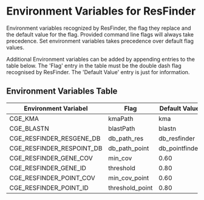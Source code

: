 # Environment Variables for ResFinder

Environment variables recognized by ResFinder, the flag they replace and the default value for the flag. Provided command line flags will always take precedence. Set environment variables takes precedence over default flag values.

Additional Environment variables can be added by appending entries to the table below. The 'Flag' entry in the table must be the double dash flag recognised by ResFinder. The 'Default Value' entry is just for information.

## Environment Variables Table

| Environment Variabel       | Flag            | Default Value  |
|----------------------------|-----------------|----------------|
| CGE_KMA                    | kmaPath         | kma            |
| CGE_BLASTN                 | blastPath       | blastn         |
| CGE_RESFINDER_RESGENE_DB   | db_path_res     | db_resfinder   |
| CGE_RESFINDER_RESPOINT_DB  | db_path_point   | db_pointfinder |
| CGE_RESFINDER_GENE_COV     | min_cov         | 0.60           |
| CGE_RESFINDER_GENE_ID      | threshold       | 0.80           |
| CGE_RESFINDER_POINT_COV    | min_cov_point   | 0.60           |
| CGE_RESFINDER_POINT_ID     | threshold_point | 0.80           |
